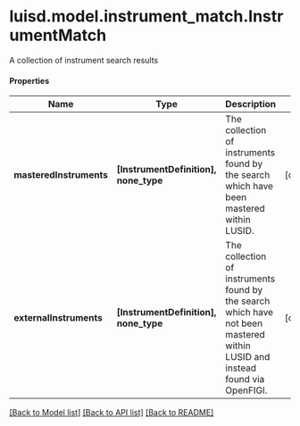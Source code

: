 # luisd.model.instrument_match.InstrumentMatch

A collection of instrument search results

#### Properties
Name | Type | Description | Notes
------------ | ------------- | ------------- | -------------
**masteredInstruments** | **[InstrumentDefinition], none_type** | The collection of instruments found by the search which have been mastered within LUSID. | [optional] 
**externalInstruments** | **[InstrumentDefinition], none_type** | The collection of instruments found by the search which have not been mastered within LUSID and instead found via OpenFIGI. | [optional] 

[[Back to Model list]](../../README.md#documentation-for-models) [[Back to API list]](../../README.md#documentation-for-api-endpoints) [[Back to README]](../../README.md)

